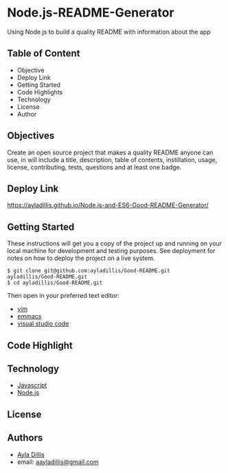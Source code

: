 # Node.js-README-Generator
Using Node.js to build a quality README with information about the app

## Table of Content
- Objective
- Deploy Link
- Getting Started
- Code Highlights
- Technology
- License 
- Author 

## Objectives
Create an open source project that makes a quality README anyone can use, in will include a title, description, table of contents, instillation, usage, license, contributing, tests, questions and at least one badge. 

## Deploy Link
https://ayladillis.github.io/Node.js-and-ES6-Good-README-Generator/

## Getting Started
These instructions will get you a copy of the project up and running on your local machine for development and testing purposes. See deployment for notes on how to deploy the project on a live system.

```
$ git clone git@github.com:ayladillis/Good-README.git
ayladillis/Good-README.git
$ cd ayladillis/Good-README.git
```
Then open in your preferred text editor:
- [vim](https://www.vim.org/) 
- [emmacs](https://www.gnu.org/software/emacs/)
- [visual studio code](https://code.visualstudio.com/) 

## Code Highlight

## Technology
* [Javascript](https://developer.mozilla.org/en-US/docs/Web/JavaScrip)
* [Node.js](https://node.js.org/)

## License 

## Authors 
- [Ayla Dillis](https://github.com/ayladillis)
- email: aayladillis@gmail.com